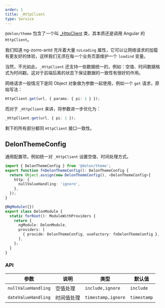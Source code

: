 ```yaml
---
order: 1
title: _HttpClient
type: Service
---
```


`@delon/theme` 包含了一个叫 [\_HttpClient](https://github.com/cipchk/delon/blob/master/packages/theme/services/http/http.client.ts) 类，其本质还是调用 Angular 的 `HttpClient`。

我们知道 ng-zorro-antd 充斥着大量 `nzLoading` 属性，它可以让网络请求的加载有更友好的体验，这样我们无须在每一个业务页面维护一个 `loadind` 变量。

当然，不光如此，`_HttpClient` 还支持一些数据统一的，例如：空值、时间数据格式为时间戳，这对于前端后离的状态下保证数据的一致性有很好的作用。

网络请求一般情况下是同 Object 对象做为参数一起使用，例如一个 `get` 请求，原始写法：

```ts
HttpClient.get(url, { params: { pi: 1 } });
```

而对于 `_HttpClient` 来讲，将参数进一步优化为：

```ts
_HttpClient.get(url, { pi: 1 });
```

剩下的所有部分都同 `HttpClient` 接口一致性。

## DelonThemeConfig

通用配置项，例如统一对 `_HttpClient` 设置空值、时间处理方式。

```ts
import { DelonThemeConfig } from '@delon/theme';
export function fnDelonThemeConfig(): DelonThemeConfig {
  return Object.assign(new DelonThemeConfig(), <DelonThemeConfig>{
    http: {
      nullValueHandling: 'ignore',
    },
  });
}

@NgModule({})
export class DelonModule {
  static forRoot(): ModuleWithProviders {
    return {
      ngModule: DelonModule,
      providers: [
        { provide: DelonThemeConfig, useFactory: fnDelonThemeConfig },
      ],
    };
  }
}
```

### API

| 参数                  | 说明       | 类型               | 默认值      |
| --------------------- | ---------- | ------------------ | ----------- |
| `nullValueHandling` | 空值处理   | `include,ignore`   | `include`   |
| `dateValueHandling` | 时间值处理 | `timestamp,ignore` | `timestamp` |
